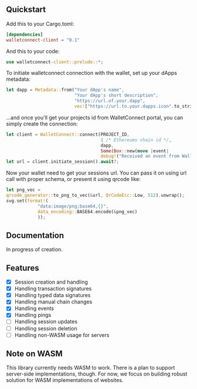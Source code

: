 ## Quickstart

Add this to your Cargo.toml:

```toml
[dependencies]
walletconnect-client = "0.1"
```

And this to your code:

```rust
use walletconnect-client::prelude::*;
```

To initiate walletconnect connection with the wallet, set up your dApps metadata:

```rust
let dapp = Metadata::from("Your dApp's name", 
                          "Your dApp's short description", 
                          "https://url.of.your.dapp", 
                          vec!["https://url.to.your.dapps.icon".to_string()]);
```

...and once you'll get your projects id from WalletConnect portal, you can simply create the connection:

```rust 
let client = WalletConnect::connect(PROJECT_ID, 
                                    1 /* Ethereums chain id */, 
                                    dapp, 
                                    Some(Box::new(move |event| 
                                    debug!("Received an event from WallectConnect {event:?}")))).await?;
let url = client.initiate_session().await?;
```

Now your wallet need to get your sessions url. You can pass it on using url call with proper schema, or present it using qrcode like:

```rust 
let png_vec =
qrcode_generator::to_png_to_vec(&url, QrCodeEcc::Low, 512).unwrap();
svg.set(format!(
            "data:image/png;base64,{}",
            data_encoding::BASE64.encode(&png_vec)
            ));
```

## Documentation

In progress of creation.

## Features

- [X] Session creation and handling
- [X] Handling transaction signatures
- [X] Handling typed data signatures
- [X] Handling manual chain changes
- [X] Handling events
- [X] Handling pings 
- [ ] Handling session updates
- [ ] Handling session deletion
- [ ] Handling non-WASM usage for servers

## Note on WASM

This library currently needs WASM to work. There is a plan to support server-side implementations, though. For now, we focus on building robust solution for WASM implementations of websites.
